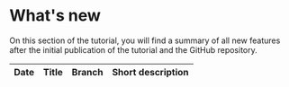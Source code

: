 # What's new 

On this section of the tutorial, you will find a summary of all new features after the initial publication of the tutorial and the GitHub repository. 

| Date       | Title                             | Branch       | Short description                             |
|------------|-----------------------------------|--------------|-----------------------------------------------|
